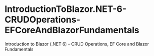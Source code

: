 # IntroductionToBlazor.NET-6-CRUDOperations-EFCoreAndBlazorFundamentals
Introduction to Blazor (.NET 6) - CRUD Operations, EF Core and Blazor Fundamentals
